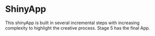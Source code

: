 # ShinyApp

This shinyApp is built in several incremental steps with increasing complexity to highlight the creative process.
Stage 5 has the final App.

